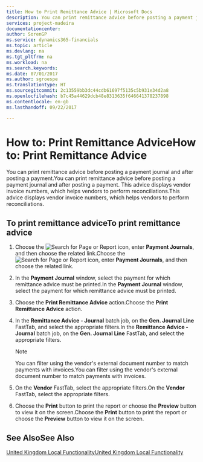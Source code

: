 ```yaml
---
title: How to Print Remittance Advice | Microsoft Docs
description: You can print remittance advice before posting a payment journal and after posting a payment. This advice displays vendor invoice numbers, which helps vendors to perform reconciliations.
services: project-madeira
documentationcenter: 
author: SorenGP
ms.service: dynamics365-financials
ms.topic: article
ms.devlang: na
ms.tgt_pltfrm: na
ms.workload: na
ms.search.keywords: 
ms.date: 07/01/2017
ms.author: sgroespe
ms.translationtype: HT
ms.sourcegitcommit: 2c13559bb3dc44cdb61697f5135c5b931e34d2a8
ms.openlocfilehash: b7c45a44629dcb48e8313635f646641378237898
ms.contentlocale: en-gb
ms.lasthandoff: 09/22/2017

---
```

# <a name="how-to-print-remittance-advice"></a><span data-ttu-id="a06b5-104">How to: Print Remittance Advice</span><span class="sxs-lookup"><span data-stu-id="a06b5-104">How to: Print Remittance Advice</span></span>
<span data-ttu-id="a06b5-105">You can print remittance advice before posting a payment journal and after posting a payment.</span><span class="sxs-lookup"><span data-stu-id="a06b5-105">You can print remittance advice before posting a payment journal and after posting a payment.</span></span> <span data-ttu-id="a06b5-106">This advice displays vendor invoice numbers, which helps vendors to perform reconciliations.</span><span class="sxs-lookup"><span data-stu-id="a06b5-106">This advice displays vendor invoice numbers, which helps vendors to perform reconciliations.</span></span>  

## <a name="to-print-remittance-advice"></a><span data-ttu-id="a06b5-107">To print remittance advice</span><span class="sxs-lookup"><span data-stu-id="a06b5-107">To print remittance advice</span></span>  

1.  <span data-ttu-id="a06b5-108">Choose the ![Search for Page or Report](../../media/ui-search/search_small.png "Search for Page or Report icon") icon, enter **Payment Journals**, and then choose the related link.</span><span class="sxs-lookup"><span data-stu-id="a06b5-108">Choose the ![Search for Page or Report](../../media/ui-search/search_small.png "Search for Page or Report icon") icon, enter **Payment Journals**, and then choose the related link.</span></span>  
2.  <span data-ttu-id="a06b5-109">In the **Payment Journal** window, select the payment for which remittance advice must be printed.</span><span class="sxs-lookup"><span data-stu-id="a06b5-109">In the **Payment Journal** window, select the payment for which remittance advice must be printed.</span></span>  
3.  <span data-ttu-id="a06b5-110">Choose the **Print Remittance Advice** action.</span><span class="sxs-lookup"><span data-stu-id="a06b5-110">Choose the **Print Remittance Advice** action.</span></span>  
4.  <span data-ttu-id="a06b5-111">In the **Remittance Advice - Journal** batch job, on the **Gen. Journal Line** FastTab, and select the appropriate filters.</span><span class="sxs-lookup"><span data-stu-id="a06b5-111">In the **Remittance Advice - Journal** batch job, on the **Gen. Journal Line** FastTab, and select the appropriate filters.</span></span>  

    > [!NOTE]  
    >  <span data-ttu-id="a06b5-112">You can filter using the vendor's external document number to match payments with invoices.</span><span class="sxs-lookup"><span data-stu-id="a06b5-112">You can filter using the vendor's external document number to match payments with invoices.</span></span>  

5.  <span data-ttu-id="a06b5-113">On the **Vendor** FastTab, select the appropriate filters.</span><span class="sxs-lookup"><span data-stu-id="a06b5-113">On the **Vendor** FastTab, select the appropriate filters.</span></span>  
6.  <span data-ttu-id="a06b5-114">Choose the **Print** button to print the report or choose the **Preview** button to view it on the screen.</span><span class="sxs-lookup"><span data-stu-id="a06b5-114">Choose the **Print** button to print the report or choose the **Preview** button to view it on the screen.</span></span>  

## <a name="see-also"></a><span data-ttu-id="a06b5-115">See Also</span><span class="sxs-lookup"><span data-stu-id="a06b5-115">See Also</span></span>  
[<span data-ttu-id="a06b5-116">United Kingdom Local Functionality</span><span class="sxs-lookup"><span data-stu-id="a06b5-116">United Kingdom Local Functionality</span></span>](united-kingdom-local-functionality.md)


